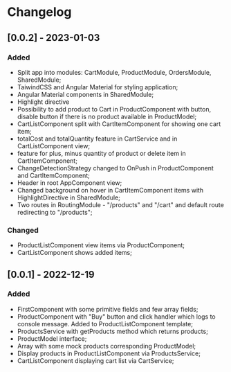 # Changelog

## [0.0.2] - 2023-01-03

### Added

- Split app into modules: CartModule, ProductModule, OrdersModule, SharedModule;
- TaiwindCSS and Angular Material for styling application;
- Angular Material components in SharedModule;
- Highlight directive
- Possibility to add product to Cart in ProductComponent with button, disable button if there is no product available in ProductModel;
- CartListComponent split with CartItemComponent for showing one cart item;
- totalCost and totalQuantity feature in CartService and in CartListComponent view;
- feature for plus, minus quantity of product or delete item in CartItemComponent;
- ChangeDetectionStrategy changed to OnPush in ProductComponent and CartItemComponent;
- Header in root AppComponent view;
- Changed background on hover in CartItemComponent items with HighlightDirective in SharedModule;
- Two routes in RoutingModule - "/products" and "/cart" and default route redirecting to "/products";


### Changed

- ProductListComponent view items via ProductComponent;
- CartListComponent shows added items;

## [0.0.1] - 2022-12-19

### Added 

- FirstComponent with some primitive fields and few array fields;
- ProductComponent with "Buy" button and click handler which logs to console message. Added to ProductListComponent template;
- ProductsService with getProducts method which returns products;
- ProductModel interface;
- Array with some mock products corresponding ProductModel;
- Display products in ProductListComponent via ProductsService;
- CartListComponent displaying cart list via CartService;